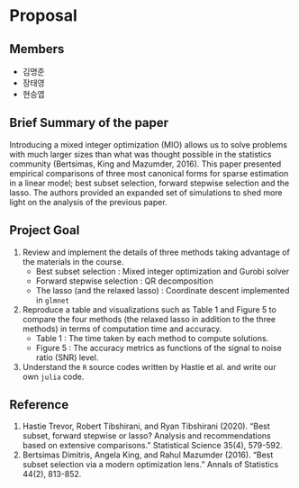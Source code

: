 # Proposal

## Members

* 김명준
* 장태영
* 현승엽

## Brief Summary of the paper

Introducing a mixed integer optimization (MIO) allows us to solve problems with much larger sizes than what was thought possible in the statistics community (Bertsimas, King and Mazumder, 2016). This paper presented empirical comparisons of three most canonical forms for sparse estimation in a linear model; best subset selection, forward stepwise selection and the lasso. The authors provided an expanded set of simulations to shed more light on the analysis of the previous paper.

## Project Goal

1. Review and implement the details of three methods taking advantage of the materials in the course.
    * Best subset selection : Mixed integer optimization and Gurobi solver
    * Forward stepwise selection : QR decomposition
    * The lasso (and the relaxed lasso) : Coordinate descent implemented in  `glmnet`
2. Reproduce a table and visualizations such as Table 1 and Figure 5 to compare the four methods (the relaxed lasso in addition to the three methods) in terms of computation time and accuracy.
    * Table 1 : The time taken by each method to compute solutions.
    * Figure 5 : The accuracy metrics as functions of the signal to noise ratio (SNR) level.
3. Understand the `R` source codes written by Hastie et al. and write our own `julia` code.

## Reference

1. Hastie Trevor, Robert Tibshirani, and Ryan Tibshirani (2020). “Best subset, forward stepwise or lasso? Analysis and recommendations based on extensive comparisons.” Statistical Science 35(4), 579-592.
2. Bertsimas Dimitris, Angela King, and Rahul Mazumder (2016). “Best subset selection via a modern optimization lens.” Annals of Statistics 44(2), 813-852.
